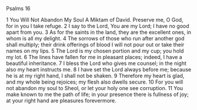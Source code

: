 Psalms 16

1	You Will Not Abandon My Soul A Miktam of David. Preserve me, O God, for in you I take refuge.
2	I say to the Lord, You are my Lord; I have no good apart from you.
3	As for the saints in the land, they are the excellent ones, in whom is all my delight.
4	The sorrows of those who run after another god shall multiply; their drink offerings of blood I will not pour out or take their names on my lips.
5	The Lord is my chosen portion and my cup; you hold my lot.
6	The lines have fallen for me in pleasant places; indeed, I have a beautiful inheritance.
7	I bless the Lord who gives me counsel; in the night also my heart instructs me.
8	I have set the Lord always before me; because he is at my right hand, I shall not be shaken.
9	Therefore my heart is glad, and my whole being rejoices; my flesh also dwells secure.
10	For you will not abandon my soul to Sheol, or let your holy one see corruption.
11	You make known to me the path of life; in your presence there is fullness of joy; at your right hand are pleasures forevermore.

